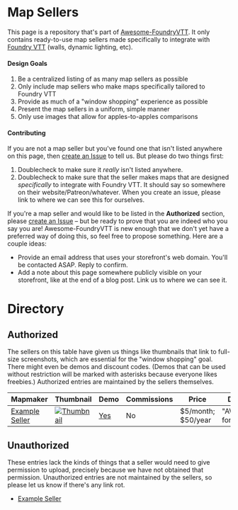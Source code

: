 # Map Sellers

This page is a repository that's part of [Awesome-FoundryVTT](https://github.com/SquareBottle/Awesome-FoundryVTT). It only contains ready-to-use map sellers made specifically to integrate with [Foundry VTT](https://foundryvtt.com/) (walls, dynamic lighting, etc).

#### Design Goals

1. Be a centralized listing of as many map sellers as possible
2. Only include map sellers who make maps specifically tailored to Foundry VTT
3. Provide as much of a "window shopping" experience as possible
4. Present the map sellers in a uniform, simple manner
5. Only use images that allow for apples-to-apples comparisons

#### Contributing

If you are not a map seller but you've found one that isn't listed anywhere on this page, then [create an Issue](https://github.com/SquareBottle/Awesome-FoundryVTT/issues) to tell us. But please do two things first:

1. Doublecheck to make sure it _really_ isn't listed anywhere.
2. Doublecheck to make sure that the seller makes maps that are designed _specifically_ to integrate with Foundry VTT. It should say so somewhere on their website/Patreon/whatever. When you create an issue, please link to where we can see this for ourselves.

If you're a map seller and would like to be listed in the **Authorized** section, please [create an Issue](https://github.com/SquareBottle/Awesome-FoundryVTT/issues) – but be ready to prove that you are indeed who you say you are! Awesome-FoundryVTT is new enough that we don't yet have a preferred way of doing this, so feel free to propose something. Here are a couple ideas:

- Provide an email address that uses your storefront's web domain. You'll be contacted ASAP. Reply to confirm.
- Add a note about this page somewhere publicly visible on your storefront, like at the end of a blog post. Link us to where we can see it. 

# Directory

## Authorized

The sellers on this table have given us things like thumbnails that link to full-size screenshots, which are essential for the "window shopping" goal. There might even be demos and discount codes. (Demos that can be used without restriction will be marked with asterisks because everyone likes freebies.) Authorized entries are maintained by the sellers themselves.

| Mapmaker | Thumbnail | Demo | Commissions | Price | Discount |
| - | - | - | - | - | - |
| [Example Seller](https://google.com) | [![Thumbnail](https://dummyimage.com/250x200/d4d4d4/ffffff.png "Alt text")](https://dummyimage.com/1920x1280/d4d4d4/ffffff.png&text=Direct+link+to+full-size+screenshot) | [Yes](https://google.com) | No | $5/month; $50/year | "AWESOME" for 10% off |

## Unauthorized

These entries lack the kinds of things that a seller would need to give permission to upload, precisely because we have not obtained that permission. Unauthorized entries are not maintained by the sellers, so please let us know if there's any link rot.

- [Example Seller](https://google.com)
